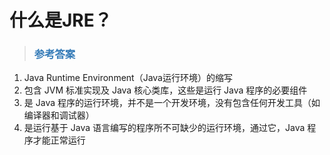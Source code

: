# 什么是JRE？

> ### <font color=#337AB7 > 参考答案</font> 

1. Java Runtime Environment（Java运行环境）的缩写
2. 包含 JVM 标准实现及 Java 核心类库，这些是运行 Java 程序的必要组件
3. 是 Java 程序的运行环境，并不是一个开发环境，没有包含任何开发工具（如编译器和调试器）
4. 是运行基于 Java 语言编写的程序所不可缺少的运行环境，通过它，Java 程序才能正常运行

